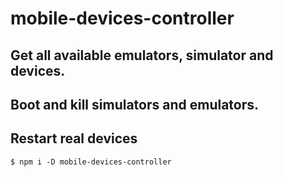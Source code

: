 # mobile-devices-controller
## Get all available emulators, simulator and devices.
## Boot and kill simulators and emulators.
## Restart real devices

`$ npm i -D mobile-devices-controller`

